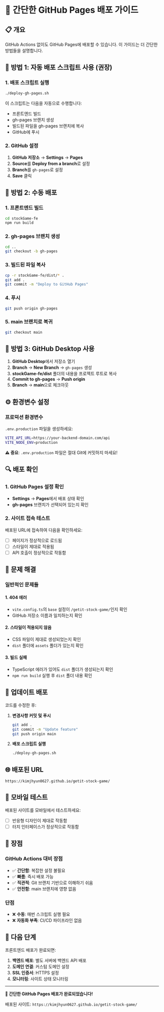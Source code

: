 # 🚀 간단한 GitHub Pages 배포 가이드

## 📋 개요

GitHub Actions 없이도 GitHub Pages에 배포할 수 있습니다. 이 가이드는 더 간단한 방법들을 설명합니다.

## 🎯 방법 1: 자동 배포 스크립트 사용 (권장)

### 1. 배포 스크립트 실행
```bash
./deploy-gh-pages.sh
```

이 스크립트는 다음을 자동으로 수행합니다:
- 프론트엔드 빌드
- gh-pages 브랜치 생성
- 빌드된 파일을 gh-pages 브랜치에 복사
- GitHub에 푸시

### 2. GitHub 설정
1. **GitHub 저장소** → **Settings** → **Pages**
2. **Source**를 **Deploy from a branch**로 설정
3. **Branch**를 `gh-pages`로 설정
4. **Save** 클릭

## 🎯 방법 2: 수동 배포

### 1. 프론트엔드 빌드
```bash
cd stockGame-fe
npm run build
```

### 2. gh-pages 브랜치 생성
```bash
cd ..
git checkout -b gh-pages
```

### 3. 빌드된 파일 복사
```bash
cp -r stockGame-fe/dist/* .
git add .
git commit -m "Deploy to GitHub Pages"
```

### 4. 푸시
```bash
git push origin gh-pages
```

### 5. main 브랜치로 복귀
```bash
git checkout main
```

## 🎯 방법 3: GitHub Desktop 사용

1. **GitHub Desktop**에서 저장소 열기
2. **Branch** → **New Branch** → `gh-pages` 생성
3. **stockGame-fe/dist** 폴더의 내용을 프로젝트 루트로 복사
4. **Commit to gh-pages** → **Push origin**
5. **Branch** → **main**으로 체크아웃

## ⚙️ 환경변수 설정

### 프로덕션 환경변수
`.env.production` 파일을 생성하세요:
```bash
VITE_API_URL=https://your-backend-domain.com/api
VITE_NODE_ENV=production
```

**⚠️ 중요**: `.env.production` 파일은 절대 Git에 커밋하지 마세요!

## 🔍 배포 확인

### 1. GitHub Pages 설정 확인
- **Settings** → **Pages**에서 배포 상태 확인
- **gh-pages** 브랜치가 선택되어 있는지 확인

### 2. 사이트 접속 테스트
배포된 URL에 접속하여 다음을 확인하세요:
- [ ] 페이지가 정상적으로 로드됨
- [ ] 스타일이 제대로 적용됨
- [ ] API 호출이 정상적으로 작동함

## 🐛 문제 해결

### 일반적인 문제들

#### 1. 404 에러
- `vite.config.ts`의 `base` 설정이 `/getit-stock-game/`인지 확인
- GitHub 저장소 이름과 일치하는지 확인

#### 2. 스타일이 적용되지 않음
- CSS 파일이 제대로 생성되었는지 확인
- `dist` 폴더에 `assets` 폴더가 있는지 확인

#### 3. 빌드 실패
- TypeScript 에러가 있어도 `dist` 폴더가 생성되는지 확인
- `npm run build` 실행 후 `dist` 폴더 내용 확인

## 🔄 업데이트 배포

코드를 수정한 후:

1. **변경사항 커밋 및 푸시**
   ```bash
   git add .
   git commit -m "Update feature"
   git push origin main
   ```

2. **배포 스크립트 실행**
   ```bash
   ./deploy-gh-pages.sh
   ```

## 🌐 배포된 URL

```
https://kimjhyun0627.github.io/getit-stock-game/
```

## 📱 모바일 테스트

배포된 사이트를 모바일에서 테스트하세요:
- [ ] 반응형 디자인이 제대로 작동함
- [ ] 터치 인터페이스가 정상적으로 작동함

## 🎯 장점

### GitHub Actions 대비 장점
- ✅ **간단함**: 복잡한 설정 불필요
- ✅ **빠름**: 즉시 배포 가능
- ✅ **직관적**: Git 브랜치 기반으로 이해하기 쉬움
- ✅ **안전함**: main 브랜치에 영향 없음

### 단점
- ❌ **수동**: 매번 스크립트 실행 필요
- ❌ **자동화 부족**: CI/CD 파이프라인 없음

## 🚀 다음 단계

프론트엔드 배포가 완료되면:

1. **백엔드 배포**: 별도 서버에 백엔드 API 배포
2. **도메인 연결**: 커스텀 도메인 설정
3. **SSL 인증서**: HTTPS 설정
4. **모니터링**: 사이트 상태 모니터링

---

**🚀 간단한 GitHub Pages 배포가 완료되었습니다!**

배포된 사이트: `https://kimjhyun0627.github.io/getit-stock-game/`
